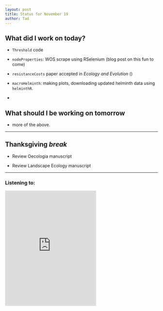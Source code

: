 ```yaml
---
layout: post
title: Status for November 19
author: Tad
---
```



## What did I work on today?

* `Threshold` code

* `nodeProperties`: WOS scrape using RSelenium (blog post on this fun to come)

* `resistanceCosts` paper accepted in _Ecology and Evolution_  (<i style="color:DeepPink" class="fa fa-certificate"></i>)

* `macroHelminth`: making plots, downloading updated helminth data using `helminthR`.

*


## What should I be working on tomorrow

+ more of the above.




---

## Thanksgiving _break_

* Review Oecologia manuscript

* Review Landscape Ecology manuscript
















---

### Listening to:

<iframe src="https://embed.spotify.com/?uri=spotify:track:0nOYaso4sQaWa9tNX5xJuH" width="300" height="380" frameborder="0" allowtransparency="true"></iframe>

<i class="fa fa-code" style="color:pink"> </i>
